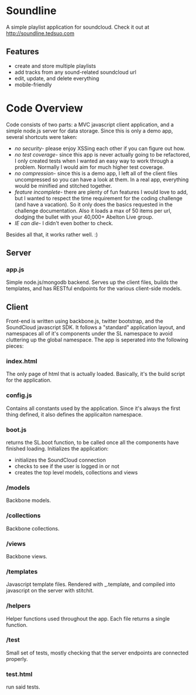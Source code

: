 # Soundline

A simple playlist application for soundcloud. Check it out at http://soundline.tedsuo.com

## Features

- create and store multiple playlists
- add tracks from any sound-related soundcloud url
- edit, update, and delete everything
- mobile-friendly 

# Code Overview

Code consists of two parts: a MVC javascript client application, and a simple node.js server for data storage.  Since this is only a demo app, several shortcuts were taken: 

- *no security-* please enjoy XSSing each other if you can figure out how.
- *no test coverage-* since this app is never actually going to be refactored, I only created tests when I wanted an easy way to work through a problem.  Normally I would aim for much higher test coverage.
- *no compression-* since this is a demo app, I left all of the client files uncompressed so you can have a look at them.  In a real app, everything would be minified and stitched together. 
- *feature incomplete-* there are plenty of fun features I would love to add, but I wanted to respect the time requirement for the coding challenge (and have a vacation).  So it only does the basics requested in the challenge documentation. Also it loads a max of 50 items per url, dodging the bullet with your 40,000+ Abelton Live group.
- *IE can die-* I didn't even bother to check.

Besides all that, it works rather well. :)

## Server

### app.js
Simple node.js/mongodb backend.  Serves up the client files, builds the templates, and has RESTful endpoints for the various client-side models.

## Client
Front-end is written using backbone.js, twitter bootstrap, and the SoundCloud javascript SDK.  It follows a "standard" application layout, and namespaces all of it's components under the SL namespace to avoid cluttering up the global namespace.  The app is seperated into the following pieces:

### index.html
The only page of html that is actually loaded.  Basically, it's the build script for the application.

### config.js
Contains all constants used by the application. Since it's always the first thing defined, it also defines the applicaiton namespace.

### boot.js
returns the SL.boot function, to be called once all the components have finished loading.  Initializes the application:

- initializes the SoundCloud connection
- checks to see if the user is logged in or not
- creates the top level models, collections and views

### /models
Backbone models.

### /collections
Backbone collections.

### /views
Backbone views.

### /templates
Javascript template files.  Rendered with _.template, and compiled into javascript on the server with stitchit.

### /helpers
Helper functions used throughout the app.  Each file returns a single function.

### /test
Small set of tests, mostly checking that the server endpoints are connected properly.

### test.html
run said tests.